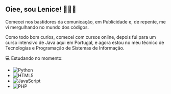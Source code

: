 ## Oiee, sou Lenice! 👋👩‍💻

Comecei nos bastidores da comunicação, em Publicidade e, de repente, me vi mergulhando no mundo dos códigos.

Como todo bom curios, comecei com cursos online, depois fui para um curso intensivo de Java aqui em Portugal, e agora estou no meu técnico de Tecnologias e Programação de Sistemas de Informação. 

 💻 Estudando no momento:

- ![Python](https://img.shields.io/badge/Python-%2314354C.svg?style=flat&logo=python&logoColor=white)
- ![HTML5](https://img.shields.io/badge/HTML5-%23E34F26.svg?style=flat&logo=html5&logoColor=white)
- ![JavaScript](https://img.shields.io/badge/JavaScript-%23F7DF1E.svg?style=flat&logo=javascript&logoColor=black)
- ![PHP](https://img.shields.io/badge/PHP-%23777BB4.svg?style=flat&logo=php&logoColor=white)
